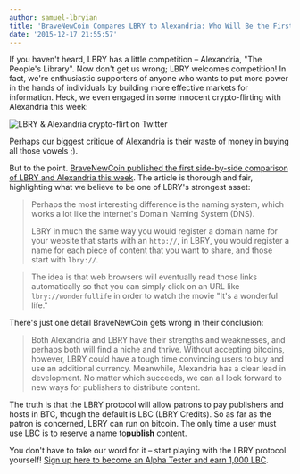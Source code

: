 ```yaml
---
author: samuel-lbryian
title: 'BraveNewCoin Compares LBRY to Alexandria: Who Will Be the First to Supplant BitTorrent?'
date: '2015-12-17 21:55:57'
---
```


If you haven't heard, LBRY has a little competition – Alexandria, "The People's Library". Now don't get us wrong; LBRY welcomes competition! In fact, we're enthusiastic supporters of anyone who wants to put more power in the hands of individuals by building more effective markets for information. Heck, we even engaged in some innocent crypto-flirting with Alexandria this week:

![LBRY & Alexandria crypto-flirt on Twitter](https://spee.ch/@move:b/KFfWju3.png)

Perhaps our biggest critique of Alexandria is their waste of money in buying all those vowels ;).

But to the point. [BraveNewCoin published the first side-by-side comparison of LBRY and Alexandria this week](https://bravenewcoin.com/news/alexandria-vs-lbry-which-will-be-the-file-sharing-application-of-the-next-generation). The article is thorough and fair, highlighting what we believe to be one of LBRY's strongest asset:

> Perhaps the most interesting difference is the naming system, which works a lot like the internet's Domain Naming System (DNS).
>
> LBRY in much the same way you would register a domain name for your website that starts with an `http://`, in LBRY, you would register a name for each piece of content that you want to share, and those start with `lbry://`.

> The idea is that web browsers will eventually read those links automatically so that you can simply click on an URL like `lbry://wonderfullife`  in order to watch the movie "It's a wonderful life."

There's just one detail BraveNewCoin gets wrong in their conclusion:

> Both Alexandria and LBRY have their strengths and weaknesses, and perhaps both will find a niche and thrive. Without accepting bitcoins, however, LBRY could have a tough time convincing users to buy and use an additional currency. Meanwhile, Alexandria has a clear lead in development. No matter which succeeds, we can all look forward to new ways for publishers to distribute content.

The truth is that the LBRY protocol will allow patrons to pay publishers and hosts in BTC, though the default is LBC (LBRY Credits). So as far as the patron is concerned, LBRY can run on bitcoin. The only time a user must use LBC is to reserve a name to ​**publish**​ content.

You don't have to take our word for it – start playing with the LBRY protocol yourself! [Sign up here to become an Alpha Tester and earn 1,000 LBC](/get).

